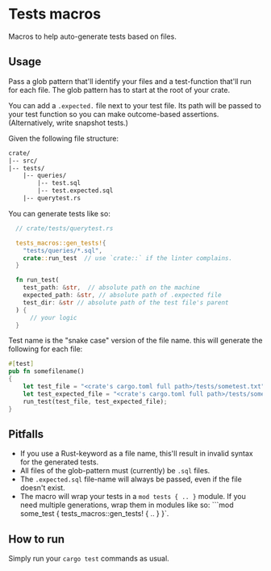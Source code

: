 # Tests macros

Macros to help auto-generate tests based on files.

## Usage

Pass a glob pattern that'll identify your files and a test-function that'll run for each file. The glob pattern has to start at the root of your crate.

You can add a `.expected.` file next to your test file. Its path will be passed to your test function so you can make outcome-based assertions. (Alternatively, write snapshot tests.)

Given the following file structure:

```txt
crate/
|-- src/
|-- tests/
    |-- queries/
        |-- test.sql
        |-- test.expected.sql
    |-- querytest.rs
```

You can generate tests like so:

```rust
  // crate/tests/querytest.rs

  tests_macros::gen_tests!{
    "tests/queries/*.sql",
    crate::run_test  // use `crate::` if the linter complains.
  }

  fn run_test(
    test_path: &str,  // absolute path on the machine
    expected_path: &str, // absolute path of .expected file
    test_dir: &str // absolute path of the test file's parent
  ) {
      // your logic
  }
```

Test name is the "snake case" version of the file name.
this will generate the following for each file:

```rust
#[test]
pub fn somefilename()
{
    let test_file = "<crate's cargo.toml full path>/tests/sometest.txt";
    let test_expected_file = "<crate's cargo.toml full path>/tests/sometest.expected.txt";
    run_test(test_file, test_expected_file);
}
```

## Pitfalls

- If you use a Rust-keyword as a file name, this'll result in invalid syntax for the generated tests.
- All files of the glob-pattern must (currently) be `.sql` files.
- The `.expected.sql` file-name will always be passed, even if the file doesn't exist.
- The macro will wrap your tests in a `mod tests { .. }` module. If you need multiple generations, wrap them in modules like so: ```mod some_test { tests_macros::gen_tests! { .. } }`.

## How to run

Simply run your `cargo test` commands as usual.

